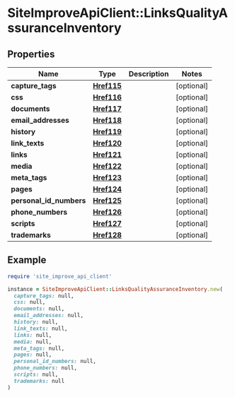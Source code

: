 # SiteImproveApiClient::LinksQualityAssuranceInventory

## Properties

| Name | Type | Description | Notes |
| ---- | ---- | ----------- | ----- |
| **capture_tags** | [**Href115**](Href115.md) |  | [optional] |
| **css** | [**Href116**](Href116.md) |  | [optional] |
| **documents** | [**Href117**](Href117.md) |  | [optional] |
| **email_addresses** | [**Href118**](Href118.md) |  | [optional] |
| **history** | [**Href119**](Href119.md) |  | [optional] |
| **link_texts** | [**Href120**](Href120.md) |  | [optional] |
| **links** | [**Href121**](Href121.md) |  | [optional] |
| **media** | [**Href122**](Href122.md) |  | [optional] |
| **meta_tags** | [**Href123**](Href123.md) |  | [optional] |
| **pages** | [**Href124**](Href124.md) |  | [optional] |
| **personal_id_numbers** | [**Href125**](Href125.md) |  | [optional] |
| **phone_numbers** | [**Href126**](Href126.md) |  | [optional] |
| **scripts** | [**Href127**](Href127.md) |  | [optional] |
| **trademarks** | [**Href128**](Href128.md) |  | [optional] |

## Example

```ruby
require 'site_improve_api_client'

instance = SiteImproveApiClient::LinksQualityAssuranceInventory.new(
  capture_tags: null,
  css: null,
  documents: null,
  email_addresses: null,
  history: null,
  link_texts: null,
  links: null,
  media: null,
  meta_tags: null,
  pages: null,
  personal_id_numbers: null,
  phone_numbers: null,
  scripts: null,
  trademarks: null
)
```

